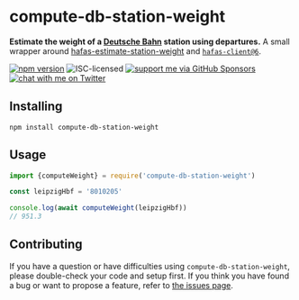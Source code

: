 # compute-db-station-weight

**Estimate the weight of a [Deutsche Bahn](https://en.wikipedia.org/wiki/Deutsche_Bahn) station using departures.** A small wrapper around [hafas-estimate-station-weight](https://github.com/derhuerst/hafas-estimate-station-weight) and [`hafas-client@6`](https://github.com/public-transport/hafas-client/tree/6).

[![npm version](https://img.shields.io/npm/v/compute-db-station-weight.svg)](https://www.npmjs.com/package/compute-db-station-weight)
![ISC-licensed](https://img.shields.io/github/license/derhuerst/compute-db-station-weight.svg)
[![support me via GitHub Sponsors](https://img.shields.io/badge/support%20me-donate-fa7664.svg)](https://github.com/sponsors/derhuerst)
[![chat with me on Twitter](https://img.shields.io/badge/chat%20with%20me-on%20Twitter-1da1f2.svg)](https://twitter.com/derhuerst)


## Installing

```shell
npm install compute-db-station-weight
```


## Usage

```js
import {computeWeight} = require('compute-db-station-weight')

const leipzigHbf = '8010205'

console.log(await computeWeight(leipzigHbf))
// 951.3
```


## Contributing

If you have a question or have difficulties using `compute-db-station-weight`, please double-check your code and setup first. If you think you have found a bug or want to propose a feature, refer to [the issues page](https://github.com/derhuerst/compute-db-station-weight/issues).
